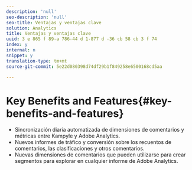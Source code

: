 ```yaml
---
description: 'null'
seo-description: 'null'
seo-title: Ventajas y ventajas clave
solution: Analytics
title: Ventajas y ventajas clave
uuid: 3 e 865 f 89-a 786-44 d 1-877 d -36 cb 58 cb 3 f 74
index: y
internal: n
snippet: y
translation-type: tm+mt
source-git-commit: 5e22d080398d74df29b1f849258e6500168cd5aa

---
```



# Key Benefits and Features{#key-benefits-and-features}

* Sincronización diaria automatizada de dimensiones de comentarios y métricas entre Kampyle y Adobe Analytics.
* Nuevos informes de tráfico y conversión sobre los recuentos de comentarios, las clasificaciones y otros comentarios.
* Nuevas dimensiones de comentarios que pueden utilizarse para crear segmentos para explorar en cualquier informe de Adobe Analytics.

